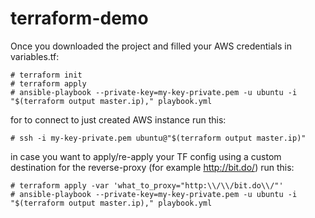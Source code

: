 # terraform-demo

Once you downloaded the project and filled your AWS credentials in variables.tf:
```
# terraform init
# terraform apply
# ansible-playbook --private-key=my-key-private.pem -u ubuntu -i "$(terraform output master.ip)," playbook.yml
```

for to connect to just created AWS instance run this:
```
# ssh -i my-key-private.pem ubuntu@"$(terraform output master.ip)"
```

in case you want to apply/re-apply your TF config using a custom destination for the reverse-proxy (for example http://bit.do/) run this:
```
# terraform apply -var 'what_to_proxy="http:\\/\\/bit.do\\/"'
# ansible-playbook --private-key=my-key-private.pem -u ubuntu -i "$(terraform output master.ip)," playbook.yml
```
